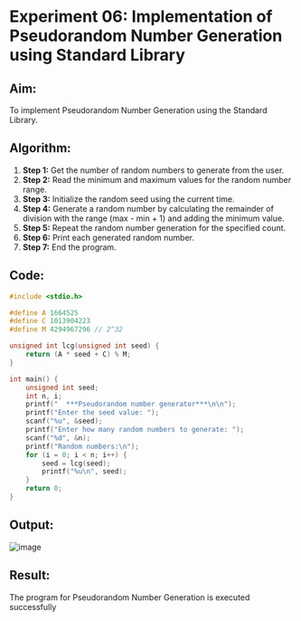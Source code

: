 # Experiment 06: Implementation of Pseudorandom Number Generation using Standard Library

## Aim:
To implement Pseudorandom Number Generation using the Standard Library.

## Algorithm:
1. **Step 1:** Get the number of random numbers to generate from the user.
2. **Step 2:** Read the minimum and maximum values for the random number range.
3. **Step 3:** Initialize the random seed using the current time.
4. **Step 4:** Generate a random number by calculating the remainder of division with the range (max - min + 1) and adding the minimum value.
5. **Step 5:** Repeat the random number generation for the specified count.
6. **Step 6:** Print each generated random number.
7. **Step 7:** End the program.

## Code:
```c
#include <stdio.h>

#define A 1664525
#define C 1013904223
#define M 4294967296 // 2^32

unsigned int lcg(unsigned int seed) {
    return (A * seed + C) % M;
}

int main() {
    unsigned int seed;
    int n, i;
    printf("  ***Pseudorandom number generator***\n\n");
    printf("Enter the seed value: ");
    scanf("%u", &seed);
    printf("Enter how many random numbers to generate: ");
    scanf("%d", &n);
    printf("Random numbers:\n");
    for (i = 0; i < n; i++) {
        seed = lcg(seed);
        printf("%u\n", seed);
    }
    return 0;
}
```

## Output:
![image](https://github.com/user-attachments/assets/39e3475f-8780-462c-a7a9-ccb241b43bbc)


## Result:
The program for Pseudorandom Number Generation is executed successfully


